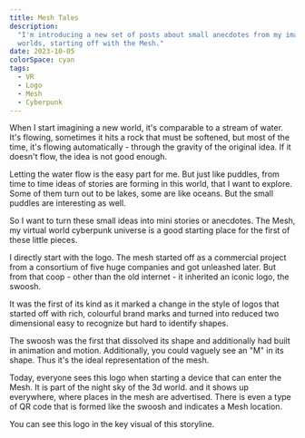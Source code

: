```yaml
---
title: Mesh Tales
description:
  "I'm introducing a new set of posts about small anecdotes from my imagined
  worlds, starting off with the Mesh."
date: 2023-10-05
colorSpace: cyan
tags:
  - VR
  - Logo
  - Mesh
  - Cyberpunk
---
```


When I start imagining a new world, it's comparable to a stream of water. It's
flowing, sometimes it hits a rock that must be softened, but most of the time,
it's flowing automatically - through the gravity of the original idea. If it
doesn't flow, the idea is not good enough.

Letting the water flow is the easy part for me. But just like puddles, from time
to time ideas of stories are forming in this world, that I want to explore. Some
of them turn out to be lakes, some are like oceans. But the small puddles are
interesting as well.

So I want to turn these small ideas into mini stories or anecdotes. The Mesh, my
virtual world cyberpunk universe is a good starting place for the first of these
little pieces.

I directly start with the logo. The mesh started off as a commercial project
from a consortium of five huge companies and got unleashed later. But from that
coop - other than the old internet - it inherited an iconic logo, the swoosh.

It was the first of its kind as it marked a change in the style of logos that
started off with rich, colourful brand marks and turned into reduced two
dimensional easy to recognize but hard to identify shapes.

The swoosh was the first that dissolved its shape and additionally had built in
animation and motion. Additionally, you could vaguely see an "M" in its shape.
Thus it's the ideal representation of the mesh.

Today, everyone sees this logo when starting a device that can enter the Mesh.
It is part of the night sky of the 3d world. and it shows up everywhere, where
places in the mesh are advertised. There is even a type of QR code that is
formed like the swoosh and indicates a Mesh location.

You can see this logo in the key visual of this storyline.
